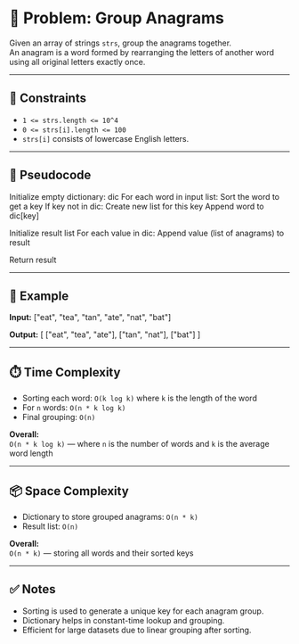 # 🧩 Problem: Group Anagrams

Given an array of strings `strs`, group the anagrams together.  
An anagram is a word formed by rearranging the letters of another word using all original letters exactly once.

---

## 📌 Constraints

- `1 <= strs.length <= 10^4`
- `0 <= strs[i].length <= 100`
- `strs[i]` consists of lowercase English letters.

---

## 🧠 Pseudocode

Initialize empty dictionary: dic For each word in input list: Sort the word to get a key If key not in dic: Create new list for this key Append word to dic[key]

Initialize result list For each value in dic: Append value (list of anagrams) to result

Return result

---

## 🧪 Example

**Input:**
["eat", "tea", "tan", "ate", "nat", "bat"]

**Output:**
[ ["eat", "tea", "ate"], ["tan", "nat"], ["bat"] ]

---

## ⏱️ Time Complexity

- Sorting each word: `O(k log k)` where `k` is the length of the word
- For `n` words: `O(n * k log k)`
- Final grouping: `O(n)`

**Overall:**  
`O(n * k log k)` — where `n` is the number of words and `k` is the average word length

---

## 📦 Space Complexity

- Dictionary to store grouped anagrams: `O(n * k)`
- Result list: `O(n)`

**Overall:**  
`O(n * k)` — storing all words and their sorted keys

---

## ✅ Notes

- Sorting is used to generate a unique key for each anagram group.
- Dictionary helps in constant-time lookup and grouping.
- Efficient for large datasets due to linear grouping after sorting.
